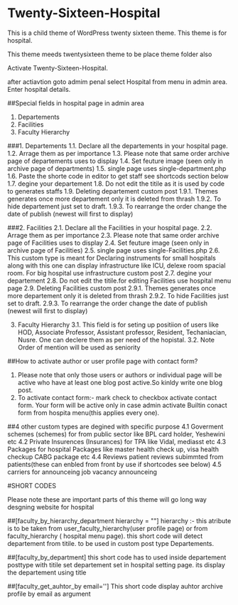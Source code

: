 # Twenty-Sixteen-Hospital
This is a child theme of WordPress twenty sixteen theme.
This theme is for hospital.

This theme meeds twentysixteen theme to be place theme folder also

Activate Twenty-Sixteen-Hospital.

after actiavtion goto admim penal
select Hospital from menu in admin area.
Enter hospital details.

##Special fields in hospital page in admin area
1. Departements
2. Facilities
3. Faculty Hierarchy


###1. Departements
      1.1. Declare all the departements in your hospital page.
      1.2. Arrage them as per importance
      1.3. Please note that same order archive page of departements uses to display
      1.4. Set feuture image (seen only in archive page of departments)
      1.5. single page uses single-department.php
      1.6. Paste the shorte code in editor to get staff see shortcods section below
      1.7. degine your departement
      1.8. Do not edit the titile as it is used by code to generates staffs
      1.9. Deleting departement custom post
          1.9.1. Themes generates once more departement only it is deleted from thrash
          1.9.2. To hide departement just set to draft.
          1.9.3. To rearrange the order change the date of publish (newest will first to display)

###2. Facilities
      2.1. Declare all the Facilities in your hospital page.
      2.2. Arrage them as per importance
      2.3. Please note that same order archive page of Facilities uses to display
      2.4. Set feuture image (seen only in archive page of Facilities)
      2.5. single page uses single-Facilities.php
      2.6. This custom type is meant for Declaring instruments for small hospitals along with this one can display infrastructure like    ICU, delexe room spacial room. For big hospital use infrastructure custom post
      2.7. degine your departement
      2.8. Do not edit the titile.for editing Facilities use hospital menu page
      2.9. Deleting Facilities custom post
          2.9.1. Themes generates once more departement only it is deleted from thrash
          2.9.2. To hide Facilities just set to draft.
          2.9.3. To rearrange the order change the date of publish (newest will first to display)

3. Faculty Hierarchy
  3.1. This field is for seting up positiion of users like HOD, Associate Professor, Assistant professor, Resident, Techaniacian, Nusre. One can declere them as per need of the hopistal.
  3.2. Note Order of mention will be used as seniority



##How to activate author or user profile page with contact form?
 1. Please note that only those users or authors or individual page will be active who have at least one blog post active.So kinldy write one blog post.
 2. To activate contact form:- mark check to checkbox activate contact form. Your form will be active only in case admin activate Builtin conact form from hospita menu(this applies every one).

##4 other custom types are degined with specific purpose
  4.1 Goverment schemes (schemes) for from public sector like BPL card holder, Yeshewini etc
  4.2 Private Insurences (Insurances) for TPA like Vidal, mediasst etc
  4.3 Packages for hospital Packages like master health check up, visa health checkup CABG package etc
  4.4 Reviews patient reviews subimmted from patients(these can enbled from front by use if shortcodes see below)
  4.5 carriers for announceing job vacancy announceing

#SHORT CODES

Please note these are important parts of this theme will go long way desgning website for hospital


##[faculty_by_hierarchy_department hierarchy = ""]
hierarchy :- this atribute is to be taken from user_faculty_hierarchy(user profile page) or from faculty_hierarchy ( hospital menu page).
this short code will detect departement from titile.
to be used in custom post type Departements.

##[faculty_by_department]
this short code has to used inside departement posttype with titile set departement set in hospital setting page. its display the departement using title

##[faculty_get_auhtor_by email='']
This short code display auhtor archive profile by email as argument
